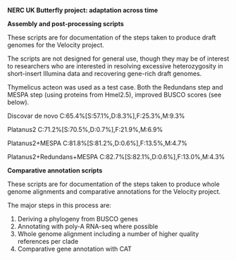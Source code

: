 **NERC UK Butterfly project: adaptation across time**

**Assembly and post-processing scripts**

These scripts are for documentation of the steps taken to produce draft genomes for the Velocity project.

The scripts are not designed for general use, though they may be of interest to researchers who are interested in resolving excessive heterozygosity in short-insert Illumina data and recovering gene-rich draft genomes.

Thymelicus acteon was used as a test case. Both the Redundans step and MESPA step (using proteins from Hmel2.5), improved BUSCO scores (see below).

Discovar de novo
C:65.4%[S:57.1%,D:8.3%],F:25.3%,M:9.3%

Platanus2
C:71.2%[S:70.5%,D:0.7%],F:21.9%,M:6.9%

Platanus2+MESPA
C:81.8%[S:81.2%,D:0.6%],F:13.5%,M:4.7%

Platanus2+Redundans+MESPA
C:82.7%[S:82.1%,D:0.6%],F:13.0%,M:4.3%

**Comparative annotation scripts**

These scripts are for documentation of the steps taken to produce whole genome alignments and comparative annotations for the Velocity project.

The major steps in this process are:
1) Deriving a phylogeny from BUSCO genes
2) Annotating with poly-A RNA-seq where possible
3) Whole genome alignment including a number of higher quality references per clade
4) Comparative gene annotation with CAT

